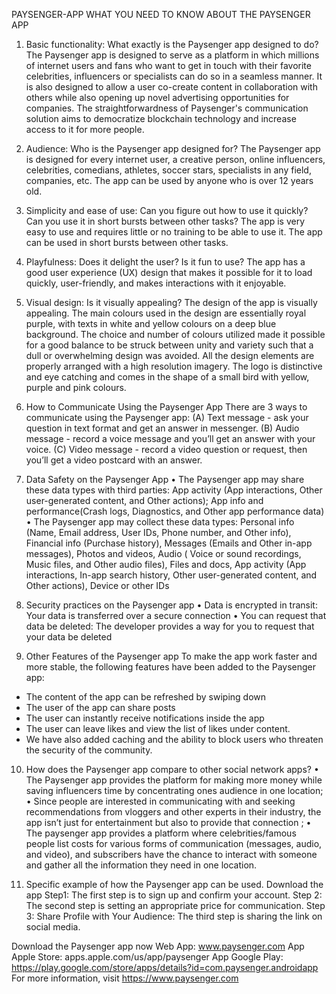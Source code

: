 PAYSENGER-APP
WHAT YOU NEED TO KNOW ABOUT THE PAYSENGER APP
1. Basic functionality: What exactly is the Paysenger app designed to do?
The Paysenger app is designed to serve as a platform in which millions of internet users and fans who want to get in touch with their favorite celebrities, influencers or specialists can do so in a seamless manner. It is also designed to allow a user co-create content in collaboration with others while also opening up novel advertising opportunities for companies. The straightforwardness of Paysenger's communication solution aims to democratize blockchain technology and increase access to it for more people.

2. Audience: Who is the Paysenger app designed for? 
The Paysenger app is designed for every internet user, a creative person, online influencers, celebrities, comedians, athletes, soccer stars, specialists in any field, companies, etc. The app can be used by anyone who is over 12 years old.

3. Simplicity and ease of use: Can you figure out how to use it quickly? Can you use it in short bursts between other tasks?
The app is very easy to use and requires little or no training to be able to use it. The app can be used in short bursts between other tasks. 

4. Playfulness: Does it delight the user? Is it fun to use?
The app has a good user experience (UX) design that makes it possible for it to load quickly, user-friendly, and makes interactions with it enjoyable.

5. Visual design: Is it visually appealing? 
The design of the app is visually appealing. The main colours used in the design are essentially royal purple, with texts in white and yellow colours on a deep blue background.  The choice and number of colours utilized made it possible for a good balance to be struck between unity and variety such that a dull or overwhelming design was avoided. All the design elements are properly arranged with a high resolution imagery. The logo is distinctive and eye catching and comes in the shape of a small bird with yellow, purple and pink colours. 

6. How to Communicate Using the Paysenger App
There are 3 ways to communicate using the Paysenger app:
 (A) Text message - ask your question in text format and get an answer in messenger.
(B) Audio message - record a voice message and you’ll get an answer with your voice.
(C) Video message - record a video question or request, then you’ll get a video postcard with an answer.

7. Data Safety on the Paysenger App
•	The Paysenger app may share these data types with third parties:  App activity (App interactions, Other user-generated content, and Other actions); App info and performance(Crash logs, Diagnostics, and Other app performance data) 
•	The Paysenger app may collect these data types:  Personal info (Name, Email address, User IDs, Phone number, and Other info), Financial info (Purchase history), Messages (Emails and Other in-app messages), Photos and videos, Audio ( Voice or sound recordings, Music files, and Other audio files), Files and docs, App activity (App interactions, In-app search history, Other user-generated content, and Other actions), Device or other IDs

8. Security practices on the Paysenger app
•	Data is encrypted in transit: Your data is transferred over a secure connection
•	You can request that data be deleted: The developer provides a way for you to request that your data be deleted
9. Other Features of the Paysenger app
To make the app work faster and more stable, the following features have been added to the Paysenger app:
- The content of the app can be refreshed by swiping down
- The user of the app can share posts
- The user can instantly receive notifications inside the app
- The user can leave likes and view the list of likes under content.
 - We have also added caching and the ability to block users who threaten the security of the community.
10. How does the Paysenger app compare to other social network apps?
•	The Paysenger app provides the platform for making more money while saving influencers time by concentrating ones audience in one location; 
•	Since people are interested in communicating with and seeking recommendations from vloggers and other experts in their industry, the app isn’t just for entertainment but also to provide that connection ; 
•	The paysenger app provides a platform where celebrities/famous people list costs for various forms of communication (messages, audio, and video), and subscribers have the chance to interact with someone and gather all the information they need in one location.

11. Specific example of how the Paysenger app can be used.
Download the app
Step1: The first step is to sign up and confirm your account.
Step 2: The second step is setting an appropriate price for communication.
Step 3: Share Profile with Your Audience: The third step is sharing  the link on social media.

Download the Paysenger app now
Web App: www.paysenger.com 
App Apple Store: apps.apple.com/us/app/paysenger 
App Google Play: https://play.google.com/store/apps/details?id=com.paysenger.androidapp 
For more information, visit https://www.paysenger.com 

